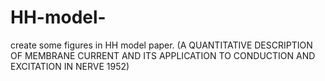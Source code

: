 # HH-model-
create some figures in HH model paper.  (A QUANTITATIVE DESCRIPTION OF MEMBRANE CURRENT AND ITS APPLICATION TO CONDUCTION AND EXCITATION IN NERVE 1952)
